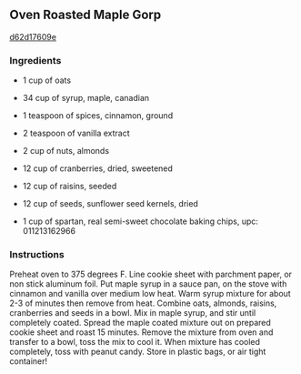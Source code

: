 ## Oven Roasted Maple Gorp

[d62d17609e](http://www.food.com/recipe/oven-roasted-maple-gorp-351883)

### Ingredients

 - 1 cup of oats

 - 34 cup of syrup, maple, canadian

 - 1 teaspoon of spices, cinnamon, ground

 - 2 teaspoon of vanilla extract

 - 2 cup of nuts, almonds

 - 12 cup of cranberries, dried, sweetened

 - 12 cup of raisins, seeded

 - 12 cup of seeds, sunflower seed kernels, dried

 - 1 cup of spartan, real semi-sweet chocolate baking chips, upc: 011213162966

### Instructions

Preheat oven to 375 degrees F. Line cookie sheet with parchment paper, or non stick aluminum foil. Put maple syrup in a sauce pan, on the stove with cinnamon and vanilla over medium low heat. Warm syrup mixture for about 2-3 of minutes then remove from heat. Combine oats, almonds, raisins, cranberries and seeds in a bowl. Mix in maple syrup, and stir until completely coated. Spread the maple coated mixture out on prepared cookie sheet and roast 15 minutes. Remove the mixture from oven and transfer to a bowl, toss the mix to cool it. When mixture has cooled completely, toss with peanut candy. Store in plastic bags, or air tight container!